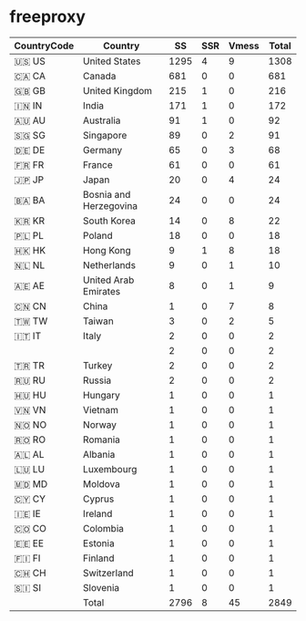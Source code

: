 # freeproxy

|CountryCode|Country|SS|SSR|Vmess|Total|
|  ----  | ----  |  ----  | ----  |  ----  | ----  |
|🇺🇸 US|United States|1295|4|9|1308|
|🇨🇦 CA|Canada|681|0|0|681|
|🇬🇧 GB|United Kingdom|215|1|0|216|
|🇮🇳 IN|India|171|1|0|172|
|🇦🇺 AU|Australia|91|1|0|92|
|🇸🇬 SG|Singapore|89|0|2|91|
|🇩🇪 DE|Germany|65|0|3|68|
|🇫🇷 FR|France|61|0|0|61|
|🇯🇵 JP|Japan|20|0|4|24|
|🇧🇦 BA|Bosnia and Herzegovina|24|0|0|24|
|🇰🇷 KR|South Korea|14|0|8|22|
|🇵🇱 PL|Poland|18|0|0|18|
|🇭🇰 HK|Hong Kong|9|1|8|18|
|🇳🇱 NL|Netherlands|9|0|1|10|
|🇦🇪 AE|United Arab Emirates|8|0|1|9|
|🇨🇳 CN|China|1|0|7|8|
|🇹🇼 TW|Taiwan|3|0|2|5|
|🇮🇹 IT|Italy|2|0|0|2|
| ||2|0|0|2|
|🇹🇷 TR|Turkey|2|0|0|2|
|🇷🇺 RU|Russia|2|0|0|2|
|🇭🇺 HU|Hungary|1|0|0|1|
|🇻🇳 VN|Vietnam|1|0|0|1|
|🇳🇴 NO|Norway|1|0|0|1|
|🇷🇴 RO|Romania|1|0|0|1|
|🇦🇱 AL|Albania|1|0|0|1|
|🇱🇺 LU|Luxembourg|1|0|0|1|
|🇲🇩 MD|Moldova|1|0|0|1|
|🇨🇾 CY|Cyprus|1|0|0|1|
|🇮🇪 IE|Ireland|1|0|0|1|
|🇨🇴 CO|Colombia|1|0|0|1|
|🇪🇪 EE|Estonia|1|0|0|1|
|🇫🇮 FI|Finland|1|0|0|1|
|🇨🇭 CH|Switzerland|1|0|0|1|
|🇸🇮 SI|Slovenia|1|0|0|1|
||Total|2796|8|45|2849|
